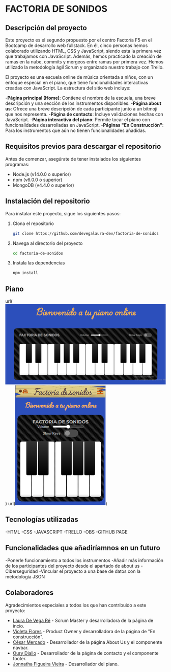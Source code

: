 # FACTORIA DE SONIDOS

## Descripción del proyecto
Este proyecto es el segundo propuesto por el centro Factoría F5 en el Bootcamp de desarrollo web fullstack. En él, cinco personas hemos colaborado utilizando HTML, CSS y JavaScript, siendo esta la primera vez que trabajamos con JavaScript. Además, hemos practicado la creación de ramas en la nube, commits y mergeos entre ramas por primera vez. Hemos utilizado la metodología ágil Scrum y organizado nuestro trabajo con Trello.

El proyecto es una escuela online de música orientada a niños, con un enfoque especial en el piano, que tiene funcionalidades interactivas creadas con JavaScript. La estructura del sitio web incluye:

-**Página principal (Home)**: Contiene el nombre de la escuela, una breve descripción y una sección de los instrumentos disponibles.
-**Página about us**: Ofrece una breve descripción de cada participante junto a un bitmoji que nos representa.
-**Página de contacto**: Incluye validaciones hechas con JavaScript.
-**Página interactiva del piano**: Permite tocar el piano con funcionalidades desarrolladas en JavaScript.
-**Páginas "En Construcción"**: Para los instrumentos que aún no tienen funcionalidades añadidas.

## Requisitos previos para descargar el repositorio
Antes de comenzar, asegúrate de tener instalados los siguientes programas:

- Node.js (v14.0.0 o superior)
- npm (v6.0.0 o superior)
- MongoDB (v4.4.0 o superior)

## Instalación del repositorio
Para instalar este proyecto, sigue los siguientes pasos:

1. Clona el repositorio
    ```bash
    git clone https://github.com/devegalaura-dev/factoria-de-sonidos
    ```
2. Navega al directorio del proyecto
    ```bash
    cd factoria-de-sonidos
    ```
3. Instala las dependencias
    ```bash
    npm install
    ```

## Piano
url(![Piano versión desktop](public/assets/img-readme/imagen-piano-readme.png))
url(![Piano versión mobile](public/assets/img-readme/piano-version-mobile.png))


## Tecnologías utilizadas
-HTML
-CSS
-JAVASCRIPT
-TRELLO
-OBS
-GITHUB PAGE
 ## Funcionalidades que añadiríamnos en un futuro
 -Ponerle funcionamiento a todos los instrumentos
 -Añadir más información de los participantes del proyecto desde el apartado de about us
 -Ciberseguridad
 -Vincular el proyecto a una base de datos con la metodología JSON 

## Colaboradores
Agradecimientos especiales a todos los que han contribuido a este proyecto:

- [Laura De Vega Ré](https://github.com/devegalaura-dev) - Scrum Master y desarrolladora de la página de incio.
- [Violeta Flores](https://github.com/Violeta-flores) - Product Owner y desarrolladora de la página de "En construcción".
- [César Mercado](https://github.com/Diallo2024) - Desarrollador de la página About Us y el componente navbar.
- [Oury Diallo](https://github.com/Diallo2024) - Desarrollador de la página de contacto y el componente footer.
- [Jonnatha Figueira Vieira](https://github.com/jfigueira87?tab=repositories) - Desarrollador del piano.


